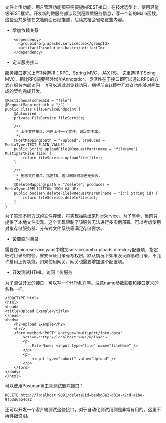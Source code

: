 文件上传功能、用户管理功能都只需要提供REST接口，在技术选型上，使用轻量级REST框架。开发新的微服务都涉及到配置微服务信息，写一个新的Main函数，这些公共步骤在文档前面已经描述，后续文档会省略这些内容。

* 增加依赖关系

```
    <dependency>
      <groupId>org.apache.servicecomb</groupId>
      <artifactId>solution-basic</artifactId>
    </dependency>
```

* 定义服务接口

服务接口定义上有3种选择：RPC、Spring MVC、JAX RS。 这里选择了Sping MVC，相比RPC需要额外增加Annotation，灵活性在于接口即可以通过RPC的方式在服务内部访问，也可以通过浏览器访问，期望前台js脚本开发者也能够对照生成的契约完成开发。

```
@RestSchema(schemaId = "file")
@RequestMapping(path = "/")
public class FileServiceEndpoint {
    @Autowired
    private FileService fileService;

    /**
     * 上传文件接口，用户上传一个文件，返回文件ID。
     */
    @PostMapping(path = "/upload", produces = MediaType.TEXT_PLAIN_VALUE)
    public String uploadFile(@RequestPart(name = "fileName") MultipartFile file) {
        return fileService.uploadFile(file);
    }

    /**
     * 删除文件接口。指定ID，返回删除成功还是失败.
     */
    @DeleteMapping(path = "/delete", produces = MediaType.APPLICATION_JSON_VALUE)
    public boolean deleteFile(@RequestParam(name = "id") String id) {
        return fileService.deleteFile(id);
    }
}
```

为了实现不同方式的文件存储，将实现抽象出来FileService。为了简单，当前只提供了本地文件实现。这个实现限制了该服务无法进行多实例部署。可以考虑使用对象存储服务器、分布式文件系统等满足存储要求。

* 设置临时目录

需要在microservice.yaml中增加servicecomb.uploads.directory配置项，指定临时目录的路径。需要保证目录有写权限。默认情况下如果没设置临时目录，不允许启用上传功能。如果使用网关，网关也需要增加这个配置项。

* 开发测试HTML，访问上传服务

为了测试开发的接口，可以写一个HTML程序。注意name参数需要和接口定义的名称一样。

```
<!DOCTYPE html>
<html>
<head>
<title>Upload Example</title>
</head>
<body>
    <h2>Upload Example</h2>
    <hr/>
    <form method="POST" enctype="multipart/form-data"
        action="http://localhost:9091/upload">
        <p>
            File Name: <input type="file" name="fileName" />
        </p>
        <p>
            <input type="submit" value="Upload" />
        </p>
    </form>
</body>
</html>
```

可以使用Postman等工具测试删除接口：

```
DELETE http://localhost:9091/delete?id=ba6bd8a2-d31a-42cd-a1be-9fb3d6ab4c82
```

还可以开发一个客户端测试这些接口，对于自动化测试用例是非常有用的。这里不再详细说明。

